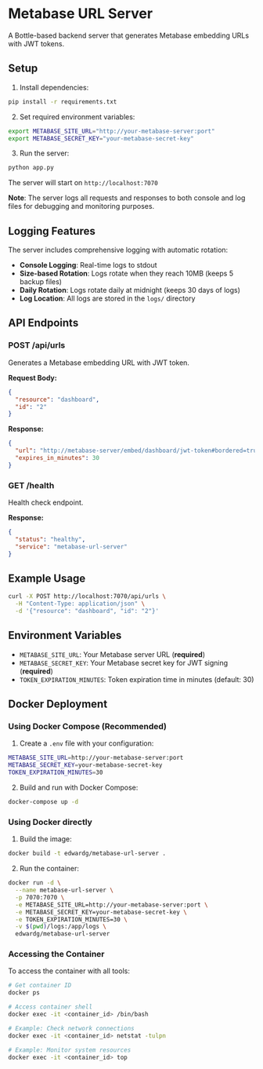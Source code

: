 # Metabase URL Server

A Bottle-based backend server that generates Metabase embedding URLs with JWT tokens.

## Setup

1. Install dependencies:
```bash
pip install -r requirements.txt
```

2. Set required environment variables:
```bash
export METABASE_SITE_URL="http://your-metabase-server:port"
export METABASE_SECRET_KEY="your-metabase-secret-key"
```

3. Run the server:
```bash
python app.py
```

The server will start on `http://localhost:7070`

**Note**: The server logs all requests and responses to both console and log files for debugging and monitoring purposes.

## Logging Features

The server includes comprehensive logging with automatic rotation:

- **Console Logging**: Real-time logs to stdout
- **Size-based Rotation**: Logs rotate when they reach 10MB (keeps 5 backup files)
- **Daily Rotation**: Logs rotate daily at midnight (keeps 30 days of logs)
- **Log Location**: All logs are stored in the `logs/` directory

## API Endpoints

### POST /api/urls

Generates a Metabase embedding URL with JWT token.

**Request Body:**
```json
{
  "resource": "dashboard",
  "id": "2"
}
```

**Response:**
```json
{
  "url": "http://metabase-server/embed/dashboard/jwt-token#bordered=true&titled=true",
  "expires_in_minutes": 30
}
```

### GET /health

Health check endpoint.

**Response:**
```json
{
  "status": "healthy",
  "service": "metabase-url-server"
}
```

## Example Usage

```bash
curl -X POST http://localhost:7070/api/urls \
  -H "Content-Type: application/json" \
  -d '{"resource": "dashboard", "id": "2"}'
```

## Environment Variables

- `METABASE_SITE_URL`: Your Metabase server URL (**required**)
- `METABASE_SECRET_KEY`: Your Metabase secret key for JWT signing (**required**)
- `TOKEN_EXPIRATION_MINUTES`: Token expiration time in minutes (default: 30)

## Docker Deployment

### Using Docker Compose (Recommended)

1. Create a `.env` file with your configuration:
```bash
METABASE_SITE_URL=http://your-metabase-server:port
METABASE_SECRET_KEY=your-metabase-secret-key
TOKEN_EXPIRATION_MINUTES=30
```

2. Build and run with Docker Compose:
```bash
docker-compose up -d
```

### Using Docker directly

1. Build the image:
```bash
docker build -t edwardg/metabase-url-server .
```

2. Run the container:
```bash
docker run -d \
  --name metabase-url-server \
  -p 7070:7070 \
  -e METABASE_SITE_URL=http://your-metabase-server:port \
  -e METABASE_SECRET_KEY=your-metabase-secret-key \
  -e TOKEN_EXPIRATION_MINUTES=30 \
  -v $(pwd)/logs:/app/logs \
  edwardg/metabase-url-server
```

### Accessing the Container

To access the container with all tools:
```bash
# Get container ID
docker ps

# Access container shell
docker exec -it <container_id> /bin/bash

# Example: Check network connections
docker exec -it <container_id> netstat -tulpn

# Example: Monitor system resources
docker exec -it <container_id> top
```
